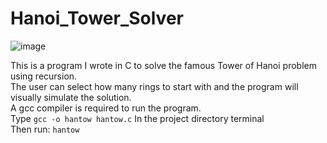 # Hanoi_Tower_Solver
![image](https://user-images.githubusercontent.com/97654382/162583803-b7ba0de1-35c8-49d5-98c4-64df34ddbaec.png)

This is a program I wrote in C to solve the famous Tower of Hanoi problem using recursion.
<br />
The user can select how many rings to start with and the program will visually simulate the solution.
<br />
A gcc compiler is required to run the program.
<br />
Type 
`gcc -o hantow hantow.c`
In the project directory terminal
<br>
Then run: `hantow`
